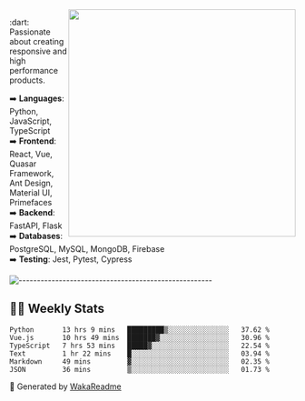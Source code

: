 <img src="https://github-readme-stats.vercel.app/api?username=iguit0&show_icons=true&include_all_commits=true&count_private=true&theme=dracula" min-width="400px" max-width="400px" width="400px" align="right" />

<p align="left"> 
  :dart: Passionate about creating responsive and high performance products.
</p>

<p align="left">
  ➡️ <strong>Languages</strong>: Python, JavaScript, TypeScript<br>
  ➡️ <strong>Frontend</strong>: React, Vue, Quasar Framework, Ant Design, Material UI, Primefaces<br>
  ➡️ <strong>Backend</strong>: FastAPI, Flask<br>
  ➡️ <strong>Databases</strong>: PostgreSQL, MySQL, MongoDB, Firebase<br>
  ➡️ <strong>Testing</strong>: Jest, Pytest, Cypress<br>
</p>

![-----------------------------------------------------](https://raw.githubusercontent.com/andreasbm/readme/master/assets/lines/vintage.png)

## :man_technologist: Weekly Stats
<!--START_SECTION:waka-->

```text
Python       13 hrs 9 mins   █████████▒░░░░░░░░░░░░░░░   37.62 %
Vue.js       10 hrs 49 mins  ███████▓░░░░░░░░░░░░░░░░░   30.96 %
TypeScript   7 hrs 53 mins   █████▓░░░░░░░░░░░░░░░░░░░   22.54 %
Text         1 hr 22 mins    █░░░░░░░░░░░░░░░░░░░░░░░░   03.94 %
Markdown     49 mins         ▓░░░░░░░░░░░░░░░░░░░░░░░░   02.35 %
JSON         36 mins         ▒░░░░░░░░░░░░░░░░░░░░░░░░   01.73 %
```

<!--END_SECTION:waka-->

🚀 Generated by [WakaReadme](https://github.com/athul/waka-readme)
